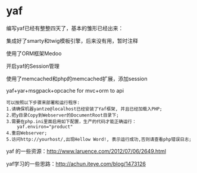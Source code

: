 yaf
===

编写yaf已经有整整四天了，基本的雏形已经出来：

集成好了smarty和twig模板引擎，后来没有用，暂时注释

使用了ORM框架Medoo

开启yaf的Session管理

使用了memcached和php的memcached扩展，添加session


yaf+yar+msgpack+opcache for mvc+orm to api



```
可以按照以下步骤来部署和运行程序:
1.请确保机器yantze@localhost已经安装了Yaf框架, 并且已经加载入PHP;
2.把y目录Copy到Webserver的DocumentRoot目录下;
3.需要在php.ini里面启用如下配置，生产的代码才能正确运行：
	yaf.environ="product"
4.重启Webserver;
5.访问http://yourhost/,出现Hellow Word!, 表示运行成功,否则请查看php错误日志;
```


yaf 的一些资源：http://www.laruence.com/2012/07/06/2649.html

yaf学习的一些思路：http://achun.iteye.com/blog/1473126
